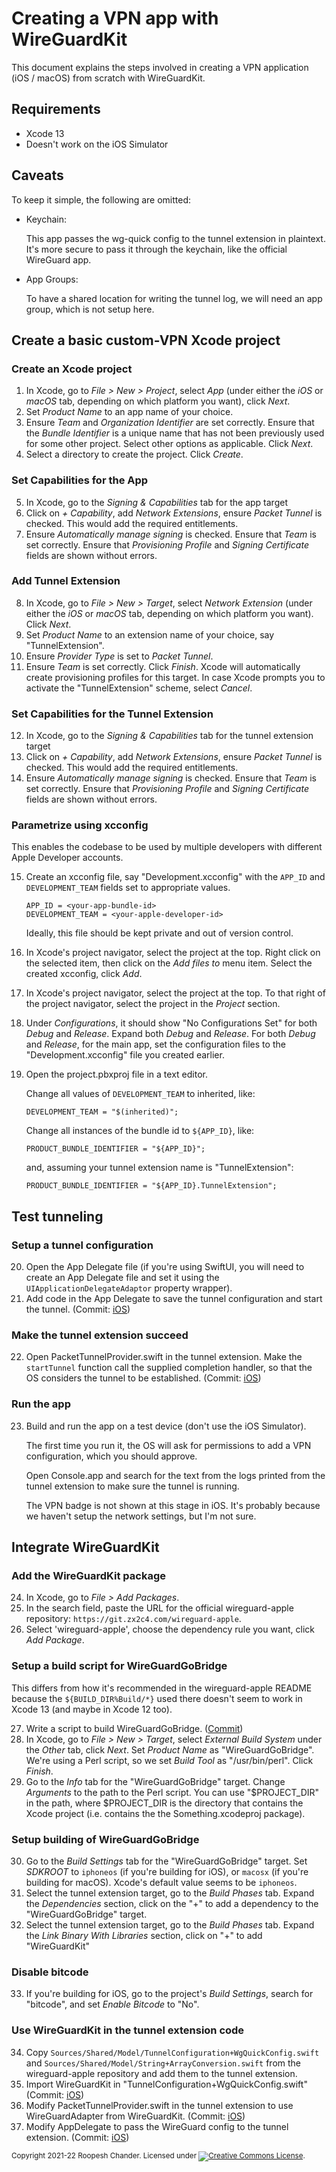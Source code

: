 # Creating a VPN app with WireGuardKit


This document explains the steps involved in creating a VPN application (iOS /
macOS) from scratch with WireGuardKit.

## Requirements

- Xcode 13
- Doesn't work on the iOS Simulator

## Caveats

To keep it simple, the following are omitted:

  - Keychain:

    This app passes the wg-quick config to the tunnel extension in plaintext.
    It's more secure to pass it through the keychain, like the official WireGuard
    app.

  - App Groups:

    To have a shared location for writing the tunnel log, we will need an app
    group, which is not setup here.

## Create a basic custom-VPN Xcode project

### Create an Xcode project

 1. In Xcode, go to _File > New > Project_, select _App_ (under either
    the _iOS_ or _macOS_ tab, depending on which platform you want),
    click _Next_.
 2. Set _Product Name_ to an app name of your choice.
 3. Ensure _Team_ and _Organization Identifier_ are set correctly.
    Ensure that the _Bundle Identifier_ is a unique name that has not
    been previously used for some other project. Select other options as
    applicable. Click _Next_.
 4. Select a directory to create the project. Click _Create_.

### Set Capabilities for the App

 5. In Xcode, go to the _Signing & Capabilities_ tab for the app target
 6. Click on _+ Capability_, add _Network Extensions_, ensure _Packet
    Tunnel_ is checked. This would add the required entitlements.
 7. Ensure _Automatically manage signing_ is checked. Ensure that _Team_
    is set correctly. Ensure that _Provisioning Profile_ and _Signing
    Certificate_ fields are shown without errors.

### Add Tunnel Extension

 8. In Xcode, go to _File > New > Target_, select _Network Extension_ (under
    either the _iOS_ or _macOS_ tab, depending on which platform you want).
    Click _Next_.
 9. Set _Product Name_ to an extension name of your choice, say
    "TunnelExtension".
10. Ensure _Provider Type_ is set to _Packet Tunnel_.
11. Ensure _Team_ is set correctly. Click _Finish_. Xcode will automatically
    create provisioning profiles for this target. In case Xcode prompts you to
    activate the "TunnelExtension" scheme, select _Cancel_.

### Set Capabilities for the Tunnel Extension

12. In Xcode, go to the _Signing & Capabilities_ tab for the tunnel extension
    target
13. Click on _+ Capability_, add _Network Extensions_, ensure _Packet Tunnel_
    is checked. This would add the required entitlements.
14. Ensure _Automatically manage signing_ is checked. Ensure that _Team_ is set
    correctly. Ensure that _Provisioning Profile_ and _Signing Certificate_
    fields are shown without errors.

### Parametrize using xcconfig

This enables the codebase to be used by multiple developers with different
Apple Developer accounts.

15. Create an xcconfig file, say "Development.xcconfig" with the
    `APP_ID` and `DEVELOPMENT_TEAM` fields set to
    appropriate values.
    ~~~
    APP_ID = <your-app-bundle-id>
    DEVELOPMENT_TEAM = <your-apple-developer-id>
    ~~~
    Ideally, this file should be kept private and out of version control.
16. In Xcode's project navigator, select the project at the top. Right click on
    the selected item, then click on the _Add files to_ menu item. Select the
created xcconfig, click _Add_.
17. In Xcode's project navigator, select the project at the top. To that right
    of the project navigator, select the project in the _Project_ section.
18. Under _Configurations_, it should show "No Configurations Set" for both
    _Debug_ and _Release_. Expand both _Debug_ and _Release_. For both _Debug_
    and _Release_, for the main app, set the configuration files to the
    "Development.xcconfig" file you created earlier.
19. Open the project.pbxproj file in a text editor.

    Change all values of `DEVELOPMENT_TEAM` to inherited, like:
    ~~~
    DEVELOPMENT_TEAM = "$(inherited)";
    ~~~

    Change all instances of the bundle id to `${APP_ID}`, like:

    ~~~
    PRODUCT_BUNDLE_IDENTIFIER = "${APP_ID}";
    ~~~

    and, assuming your tunnel extension name is "TunnelExtension":

    ~~~
    PRODUCT_BUNDLE_IDENTIFIER = "${APP_ID}.TunnelExtension";
    ~~~

## Test tunneling

### Setup a tunnel configuration

20. Open the App Delegate file (if you're using SwiftUI, you will need to
    create an App Delegate file and set it using the
    `UIApplicationDelegateAdaptor` property wrapper).
21. Add code in the App Delegate to save the tunnel configuration and
    start the tunnel. 
    (Commit: 
    [iOS](https://github.com/roop/using-wireguardkit/commit/04064ea))

### Make the tunnel extension succeed

22. Open PacketTunnelProvider.swift in the tunnel extension. Make the
    `startTunnel` function call the supplied completion handler, so that the OS
    considers the tunnel to be established.
    (Commit:
    [iOS](https://github.com/roop/using-wireguardkit/commit/f12bb15))

### Run the app

23. Build and run the app on a test device (don't use the iOS Simulator).

    The first time you run it, the OS will ask for permissions to add a VPN
    configuration, which you should approve.

    Open Console.app and search for the text from the logs printed from the
    tunnel extension to make sure the tunnel is running.

    The VPN badge is not shown at this stage in iOS. It's probably because we
    haven't setup the network settings, but I'm not sure.

## Integrate WireGuardKit

### Add the WireGuardKit package

24. In Xcode, go to _File > Add Packages_.
25. In the search field, paste the URL for the official wireguard-apple
    repository: `https://git.zx2c4.com/wireguard-apple`.
26. Select 'wireguard-apple', choose the dependency rule you want, click _Add
    Package_.

### Setup a build script for WireGuardGoBridge

This differs from how it's recommended in the wireguard-apple README
because the `${BUILD_DIR%Build/*}` used there doesn't seem to work in Xcode 13
(and maybe in Xcode 12 too).

27. Write a script to build WireGuardGoBridge.
    ([Commit](https://github.com/roop/using-wireguardkit/commit/66f5dee))
28. In Xcode, go to _File > New > Target_, select _External Build System_ under
    the _Other_ tab, click _Next_. Set _Product Name_ as "WireGuardGoBridge".
    We're using a Perl script, so we set _Build Tool_ as "/usr/bin/perl".
    Click _Finish_.
29. Go to the _Info_ tab for the "WireGuardGoBridge" target. Change _Arguments_
    to the path to the Perl script. You can use "$PROJECT_DIR" in the path,
    where $PROJECT_DIR is the directory that contains the Xcode project
    (i.e. contains the the Something.xcodeproj package).

### Setup building of WireGuardGoBridge

30. Go to the _Build Settings_ tab for the "WireGuardGoBridge" target. Set
    _SDKROOT_ to `iphoneos` (if you're building for iOS), or `macosx` (if
    you're building for macOS). Xcode's default value seems to be `iphoneos`.
31. Select the tunnel extension target, go to the _Build Phases_ tab. Expand
    the _Dependencies_ section, click on the "+" to add a dependency to the
    "WireGuardGoBridge" target.
32. Select the tunnel extension target, go to the _Build Phases_ tab. Expand
    the _Link Binary With Libraries_ section, click on "+" to add
    "WireGuardKit"

### Disable bitcode

33. If you're building for iOS, go to the project's _Build Settings_, search
    for "bitcode", and set _Enable Bitcode_ to "No".

### Use WireGuardKit in the tunnel extension code

34. Copy `Sources/Shared/Model/TunnelConfiguration+WgQuickConfig.swift` and
    `Sources/Shared/Model/String+ArrayConversion.swift` from
    the wireguard-apple repository and add them to the tunnel extension.
35. Import WireGuardKit in "TunnelConfiguration+WgQuickConfig.swift"
    (Commit:
    [iOS](https://github.com/roop/using-wireguardkit/commit/5054b32))
36. Modify PacketTunnelProvider.swift in the tunnel extension to use
    WireGuardAdapter from WireGuardKit. (Commit: [iOS](https://github.com/roop/using-wireguardkit/commit/bbe787b))
37. Modify AppDelegate to pass the WireGuard config to the tunnel extension.
    (Commit:
    [iOS](https://github.com/roop/using-wireguardkit/commit/252532e))

<small>Copyright 2021-22 Roopesh Chander. Licensed under <a rel="license" href="http://creativecommons.org/licenses/by-sa/4.0/"><img alt="Creative Commons License" style="border-width:0" src="https://i.creativecommons.org/l/by-sa/4.0/80x15.png" /></a>.</small>
